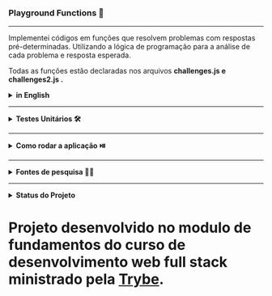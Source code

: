 ### Playground Functions 🛝 
<hr>

Implementei códigos em funções que resolvem problemas com respostas pré-determinadas. Utilizando a lógica de programação para a análise de cada problema e resposta esperada.

Todas as funções estão declaradas nos arquivos <strong> challenges.js<strong> e <strong> challenges2.js <strong> . 

<details>
    <summary><strong>in English </strong></summary><br />
I implemented code in functions that solve problems with predetermined responses. Using programming logic for the analysis of each expected problem and response.

All functions are declared in the files challenges.js<strong> and <strong> challenges2.js <strong> .

 </details>

<hr>
<details>
    <summary><strong>Testes Unitários 🛠️ </strong></summary><br />
Todos os requisitos do projeto são testados automaticamente por Jest.
Para rodar o avaliador automático localmente, execute o comando abaixo:

Para executar todos os testes utilize:

- npm test 

ou

Para executar um arquivo de teste específico, utilize npm test nomeDoArquivoDeTeste:

- npm test compareTrue
 </details>

<hr>
<details>
    <summary><strong>Como rodar a aplicação ⏯️</strong></summary><br />

1. No terminal, clone o projeto:
    - git clone git@github.com:Viniciusmso/Project-Playground-Functions.git
2. Entre na pasta do projeto:
    - cd Project-Playground-Functions
3. Instale as dependências:
 - npm install.
4. No terminal, rode o comando:
 - npm start

 </details>

<hr>
<details>
  <summary><strong>Fontes de pesquisa 🧑‍💻</strong></summary><br />

- [JavaScript](JavaScript.com)
- [W3Schools](https://www.w3schools.com/js/)
- [MDN](https://developer.mozilla.org/pt-BR/docs/Web/JavaScript)
- [StackOverflow](https://stackoverflow.com)

</details>

<hr>
<details>
  <summary><strong>Status do Projeto</strong></summary><br />

Concluido :heavy_check_mark:
</details>



# Projeto desenvolvido no modulo de fundamentos do curso de desenvolvimento web full stack ministrado pela [Trybe](https://www.betrybe.com). 
